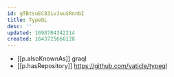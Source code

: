 ```yaml
---
id: gTBtsuEC83ivJuuSRnnbI
title: TypeQL
desc: ''
updated: 1698704342214
created: 1643725666128
---
```



- [[p.alsoKnownAs]] graql
- [[p.hasRepository]] https://github.com/vaticle/typeql
